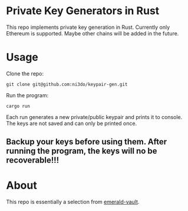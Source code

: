 # Private Key Generators in Rust

This repo implements private key generation in Rust. Currently only Ethereum is supported. Maybe other chains will be added in the future.

# Usage

Clone the repo:

    git clone git@github.com:ni3do/keypair-gen.git

Run the program:

    cargo run

Each run generates a new private/public keypair and prints it to console. The keys are not saved and can only be printed once.

## Backup your keys before using them. After running the program, the keys will no be recoverable!!!

# About

This repo is essentially a selection from [emerald-vault](https://github.com/emeraldpay/emerald-vault).
